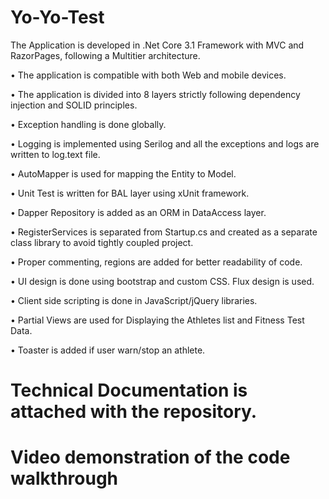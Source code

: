 # Yo-Yo-Test
The Application is developed in .Net Core 3.1 Framework with MVC and RazorPages,
following a Multitier architecture.

• The application is compatible with both Web and mobile devices.

• The application is divided into 8 layers strictly following dependency injection and SOLID
  principles.
  
• Exception handling is done globally.

• Logging is implemented using Serilog and all the exceptions and logs are written to log.text
  file.
  
• AutoMapper is used for mapping the Entity to Model.

• Unit Test is written for BAL layer using xUnit framework.

• Dapper Repository is added as an ORM in DataAccess layer.

• RegisterServices is separated from Startup.cs and created as a separate class library to avoid
  tightly coupled project.
  
• Proper commenting, regions are added for better readability of code.

• UI design is done using bootstrap and custom CSS. Flux design is used.

• Client side scripting is done in JavaScript/jQuery libraries.

• Partial Views are used for Displaying the Athletes list and Fitness Test Data.

• Toaster is added if user warn/stop an athlete.

# Technical Documentation is attached with the repository.

# Video demonstration of the code walkthrough

